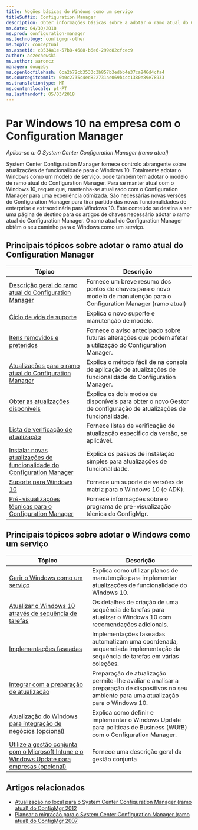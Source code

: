 ```yaml
---
title: Noções básicas do Windows como um serviço
titleSuffix: Configuration Manager
description: Obter informações básicas sobre a adotar o ramo atual do Configuration Manager para suportar o Windows como um serviço.
ms.date: 04/30/2018
ms.prod: configuration-manager
ms.technology: configmgr-other
ms.topic: conceptual
ms.assetid: c8534a1e-57b8-4688-b6e6-299d82cfcec9
author: aczechowski
ms.author: aaroncz
manager: dougeby
ms.openlocfilehash: 6ca2b72cb3533c3b857b3edbb4e37ca846d4cfa4
ms.sourcegitcommit: 0b0c2735c4ed822731ae069b4cc1380e89e78933
ms.translationtype: MT
ms.contentlocale: pt-PT
ms.lasthandoff: 05/03/2018
---
```

# <a name="keep-windows-10-up-to-date-in-the-enterprise-using-configuration-manager"></a>Par Windows 10 na empresa com o Configuration Manager

*Aplica-se a: O System Center Configuration Manager (ramo atual)*

System Center Configuration Manager fornece controlo abrangente sobre atualizações de funcionalidade para o Windows 10. Totalmente adotar o Windows como um modelo de serviço, pode também tem adotar o modelo de ramo atual do Configuration Manager. Para se manter atual com o Windows 10, requer que, mantenha-se atualizado com o Configuration Manager para uma experiência otimizada. São necessárias novas versões do Configuration Manager para tirar partido das novas funcionalidades de enterprise e extraordinária para Windows 10. Este conteúdo se destina a ser uma página de destino para os artigos de chaves necessário adotar o ramo atual do Configuration Manager. O ramo atual do Configuration Manager obtém o seu caminho para o Windows como um serviço.

## <a name="key-topics-about-adopting-configuration-manager-current-branch"></a>Principais tópicos sobre adotar o ramo atual do Configuration Manager

| Tópico        | Descrição          | 
| ------------- |-------------|
|[Descrição geral do ramo atual do Configuration Manager](/sccm/core/plan-design/changes/whats-new-incremental-versions)|Fornece um breve resumo dos pontos de chaves para o novo modelo de manutenção para o Configuration Manager (ramo atual)|
|[Ciclo de vida de suporte](/sccm/core/servers/manage/current-branch-versions-supported)|Explica o novo suporte e manutenção de modelo.|
|[Itens removidos e preteridos](/sccm//core/plan-design/changes/deprecated/removed-and-deprecated)|Fornece o aviso antecipado sobre futuras alterações que podem afetar a utilização do Configuration Manager.|
|[Atualizações para o ramo atual do Configuration Manager](/sccm/core/servers/manage/updates)|Explica o método fácil de na consola de aplicação de atualizações de funcionalidade do Configuration Manager.|
|[Obter as atualizações disponíveis](/sccm/core/servers/manage/install-in-console-updates#get-available-updates)|Explica os dois modos de disponíveis para obter o novo Gestor de configuração de atualizações de funcionalidade.|
|[Lista de verificação de atualização](/sccm/core/servers/manage/install-in-console-updates#bkmk_beforeinstall)|Fornece listas de verificação de atualização específico da versão, se aplicável.| 
|[Instalar novas atualizações de funcionalidade do Configuration Manager](/sccm/core/servers/manage/install-in-console-updates#bkmk_install)|Explica os passos de instalação simples para atualizações de funcionalidade.|
|[Suporte para Windows 10](/sccm/core/plan-design/configs/support-for-windows-10)|Fornece um suporte de versões de matriz para o Windows 10 (e ADK).|
|[Pré-visualizações técnicas para o Configuration Manager](/sccm/core/get-started/technical-preview)|Fornece informações sobre o programa de pré-visualização técnica do ConfigMgr.|


## <a name="key-topics-about-adopting-windows-as-a-service"></a>Principais tópicos sobre adotar o Windows como um serviço
| Tópico        | Descrição          | 
| ------------- |-------------|
|[Gerir o Windows como um serviço](/sccm/osd/deploy-use/manage-windows-as-a-service)|Explica como utilizar planos de manutenção para implementar atualizações de funcionalidade do Windows 10.|
|[Atualizar o Windows 10 através de sequência de tarefas](/sccm/osd/deploy-use/create-a-task-sequence-to-upgrade-an-operating-system)|Os detalhes de criação de uma sequência de tarefas para atualizar o Windows 10 com recomendações adicionais.|
|[Implementações faseadas](/sccm/osd/deploy-use/create-phased-deployment-for-task-sequence)|Implementações faseadas automatizam uma coordenada, sequenciada implementação da sequência de tarefas em várias coleções.|  
|[Integrar com a preparação de atualização](/sccm/core/clients/manage/upgrade/upgrade-analytics)|Preparação de atualização permite-lhe avaliar e analisar a preparação de dispositivos no seu ambiente para uma atualização para o Windows 10.| 
|[Atualização do Windows para integração de negócios (opcional)](/sccm/sum/deploy-use/integrate-windows-update-for-business-windows-10)|Explica como definir e implementar o Windows Update para políticas de Business (WUfB) com o Configuration Manager.|
|[Utilize a gestão conjunta com o Microsoft Intune e o Windows Update para empresas (opcional)](/sccm/core/clients/manage/co-management-overview)|Fornece uma descrição geral da gestão conjunta| 


## <a name="related-articles"></a>Artigos relacionados

- [Atualização no local para o System Center Configuration Manager (ramo atual) do ConfigMgr 2012](/sccm/core/servers/deploy/install/upgrade-to-configuration-manager)
- [Planear a migração para o System Center Configuration Manager (ramo atual) do ConfigMgr 2007](/sccm/core/migration/planning-for-migration)